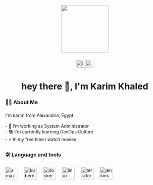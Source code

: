 <div align="center">
  <img height="150" src="https://media4.giphy.com/media/v1.Y2lkPTc5MGI3NjExOG1pY2RsbWp1ZmV6amIwdTRmZnduZXhrZjQ5N3R3cW5mYm1oZ3NpbCZlcD12MV9pbnRlcm5hbF9naWZfYnlfaWQmY3Q9Zw/12W5Sg2koWYnwA/giphy.gif" />
</div>

###

<div align="center">
  <a href="https://www.linkedin.com/in/karim-khaled-ahmed-a9993a360" target="_blank">
    <img src="https://img.shields.io/static/v1?message=LinkedIn&logo=linkedin&label=&color=0077B5&logoColor=white&labelColor=&style=for-the-badge" height="25" alt="linkedin logo" />
  </a>
  <a href="mailto:karimkhaled345444@gmail.com" target="_blank">
    <img src="https://img.shields.io/static/v1?message=Gmail&logo=gmail&label=&color=D14836&logoColor=white&labelColor=&style=for-the-badge" height="25" alt="gmail logo" />
  </a>
</div>

###

<h1 align="center">hey there 👋, I'm Karim Khaled</h1>

###

<h3 align="left">👩‍💻  About Me</h3>

###

<p align="left">I'm karim from Alexandria, Egypt<br><br>- 🔭 I’m working as System Administrator<br>- 📚 I'm currently learning DevOps Culture<br>- ⚡ In my free time i watch movies</p>

###

<h3 align="left">🛠 Language and tools</h3>

###

<div align="left">
  <img src="https://cdn.jsdelivr.net/gh/devicons/devicon/icons/amazonwebservices/amazonwebservices-line-wordmark.svg" height="40" alt="amazonwebservices logo" />
  <img width="12" />
  <img src="https://cdn.jsdelivr.net/gh/devicons/devicon/icons/kubernetes/kubernetes-plain.svg" height="40" alt="kubernetes logo" />
  <img width="12" />
  <img src="https://cdn.jsdelivr.net/gh/devicons/devicon/icons/docker/docker-plain-wordmark.svg" height="40" alt="docker logo" />
  <img width="12" />
  <img src="https://cdn.jsdelivr.net/gh/devicons/devicon/icons/linux/linux-original.svg" height="40" alt="linux logo" />
  <img width="12" />
  <img src="https://cdn.jsdelivr.net/gh/devicons/devicon/icons/terraform/terraform-original.svg" height="40" alt="terraform logo" />
  <img width="12" />
  <img src="https://skillicons.dev/icons?i=jenkins" height="40" alt="jenkins logo" />
  <img width="12" />
  <img src="https://cdn.jsdelivr.net/gh/devicons/devicon/icons/ansible/ansi
